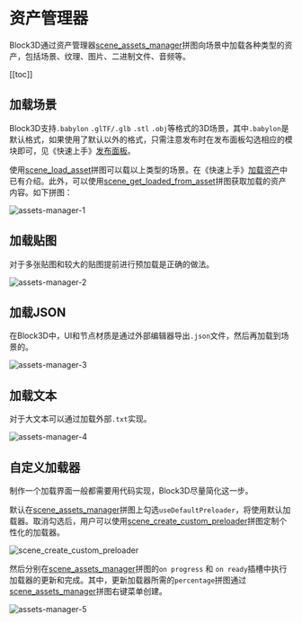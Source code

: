 # 资产管理器

Block3D通过资产管理器[scene_assets_manager](../blocks-reference/scenes.md#scene-assets-manager)拼图向场景中加载各种类型的资产，包括场景、纹理、图片、二进制文件、音频等。

[[toc]]

## 加载场景

Block3D支持`.babylon` `.glTF/.glb` `.stl` `.obj`等格式的3D场景，其中`.babylon`是默认格式，如果使用了默认以外的格式，只需注意发布时在发布面板勾选相应的模块即可，见《快速上手》[发布面板](../start/8-publish.md)。

使用[scene_load_asset](../blocks-reference/scenes.md#scene-load-asset)拼图可以载以上类型的场景。在《快速上手》[加载资产](../start/3-load-assets.html#加载3d资产)中已有介绍。此外，可以使用[scene_get_loaded_from_asset](../blocks-reference/scenes.md#scene-get-loaded-from-asset)拼图获取加载的资产内容。如下拼图：

![assets-manager-1](https://cdn.zjbku.com/diving-deeper/assets-manager-1.png)

## 加载贴图

对于多张贴图和较大的贴图提前进行预加载是正确的做法。

![assets-manager-2](https://cdn.zjbku.com/diving-deeper/assets-manager-2.png)

## 加载JSON

在Block3D中，UI和节点材质是通过外部编辑器导出`.json`文件，然后再加载到场景的。

![assets-manager-3](https://cdn.zjbku.com/diving-deeper/assets-manager-3.png)

## 加载文本

对于大文本可以通过加载外部`.txt`实现。

![assets-manager-4](https://cdn.zjbku.com/diving-deeper/assets-manager-4.png)

## 自定义加载器

制作一个加载界面一般都需要用代码实现，Block3D尽量简化这一步。

默认在[scene_assets_manager](../blocks-reference/scenes.md#scene-assets-manager)拼图上勾选`useDefaultPreloader`，将使用默认加载器。取消勾选后，用户可以使用[scene_create_custom_preloader](../blocks-reference/scenes.md#scene-create-custom-preloader)拼图定制个性化的加载器。

![scene_create_custom_preloader](https://cdn.zjbku.com/blocks/scene_create_custom_preloader_1.png)

然后分别在[scene_assets_manager](../blocks-reference/scenes.md#scene-assets-manager)拼图的`on progress` 和 `on ready`插槽中执行加载器的更新和完成。其中，更新加载器所需的`percentage`拼图通过[scene_assets_manager](../blocks-reference/scenes.md#scene-assets-manager)拼图右键菜单创建。

![assets-manager-5](https://cdn.zjbku.com/diving-deeper/assets-manager-5.png)